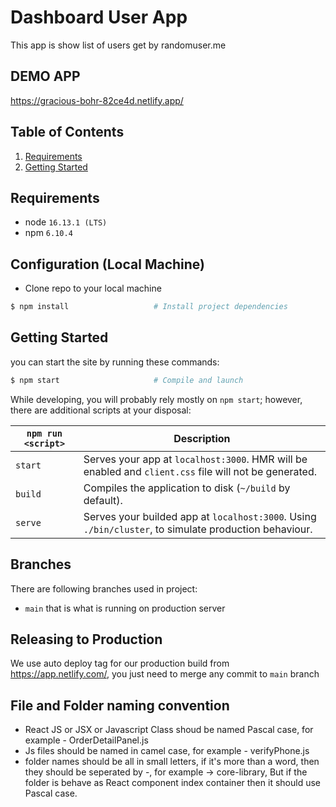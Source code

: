 # Dashboard User App

This app is show list of users get by randomuser.me

## DEMO APP
https://gracious-bohr-82ce4d.netlify.app/

## Table of Contents

1. [Requirements](#requirements)
2. [Getting Started](#getting-started)

## Requirements

- node `16.13.1 (LTS)`
- npm `6.10.4`

## Configuration (Local Machine)

- Clone repo to your local machine

```bash
$ npm install                   # Install project dependencies
```
## Getting Started

you can start the site by running these commands:

```bash
$ npm start                     # Compile and launch
```

While developing, you will probably rely mostly on `npm start`; however, there are additional scripts at your disposal:

| `npm run <script>` | Description                                                                                           |
| ------------------ | ----------------------------------------------------------------------------------------------------- |
| `start`            | Serves your app at `localhost:3000`. HMR will be enabled and `client.css` file will not be generated. |
| `build`            | Compiles the application to disk (`~/build` by default).                                              |
| `serve`            | Serves your builded app at `localhost:3000`. Using `./bin/cluster`, to simulate production behaviour. |
## Branches

There are following branches used in project:

- `main` that is what is running on production server

## Releasing to Production

We use auto deploy tag for our production build from https://app.netlify.com/, you just need to merge any commit to `main` branch
## File and Folder naming convention

- React JS or JSX or Javascript Class shoud be named Pascal case, for example - OrderDetailPanel.js
- Js files should be named in camel case, for example - verifyPhone.js
- folder names should be all in small letters, if it's more than a word, then they should be seperated by -, for example -> core-library,
  But if the folder is behave as React component index container then it should use Pascal case.